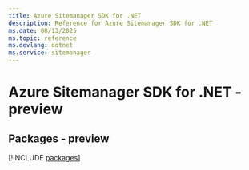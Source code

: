 ```yaml
---
title: Azure Sitemanager SDK for .NET
description: Reference for Azure Sitemanager SDK for .NET
ms.date: 08/13/2025
ms.topic: reference
ms.devlang: dotnet
ms.service: sitemanager
---
```

# Azure Sitemanager SDK for .NET - preview
## Packages - preview
[!INCLUDE [packages](sitemanager-index.md)]